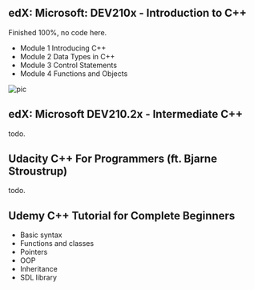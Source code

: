 ## edX: Microsoft: DEV210x - Introduction to C++
Finished 100%, no code here.

- Module 1 Introducing C++
- Module 2 Data Types in C++
- Module 3 Control Statements
- Module 4 Functions and Objects

![pic](https://i.imgur.com/LHUlM6L.png)

## edX: Microsoft DEV210.2x - Intermediate C++
todo.

## Udacity C++ For Programmers (ft. Bjarne Stroustrup)
todo.

## Udemy C++ Tutorial for Complete Beginners

- Basic syntax
- Functions and classes
- Pointers
- OOP
- Inheritance
- SDL library